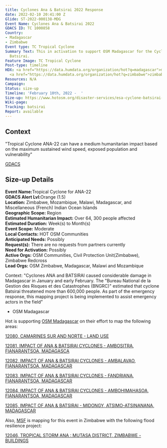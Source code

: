 ```yaml
---
title: Cyclones Ana & Batsirai 2022 Response
date: 2022-02-10 20:41:00 Z
Glide: ST-2022-000138-MDG
Event Name: Cyclones Ana & Batsirai 2022
GDACS ID: TC 1000858
Country:
- Madagascar
- Zimbabwe
Event type: TC Tropical Cyclone
Summary Text: This in activation to support OSM Madagascar for the Cyclones Ana &
  Batsirai.
Feature Image: TC Tropical Cyclone
Post-type: timeline
HDX: <a href="https://data.humdata.org/organization/hot?q=madagascar">madagascar</a>,
  <a href="https://data.humdata.org/organization/hot?q=zimbabwe">zimbabwe</a>
Resources: N/A
Campaign: 
Status: size-up
Timeline: 'February 10th, 2022 -  '
Size-up: https://www.hotosm.org/disaster-services/esa-cyclone-batsirai-2022-size-up/
Wiki-page: 
Tracking: batsirai
Report: available
---
```


<h2>Context</h2>

"Tropical Cyclone ANA-22 can have a medium humanitarian impact based on the maximum sustained wind speed, exposed population and vulnerability"

<a href="https://www.gdacs.org/report.aspx?eventid=1000858&episodeid=3&eventtype=TC" target="_blank">GDACS</a>


<h2>Size-up Details</h2>

<strong>Event Name:</strong>Tropical Cyclone for ANA-22 <br>
<strong>GDACS Alert Lvl:</strong>Orange (1.5)<br>
<strong>Location:</strong> Zimbabwe, Mozambique, Malawi, Madagascar, and Miscellaneous (French) Indian Ocean Islands<br>
<strong>Geographic Scope:</strong> Region<br>
<strong>Estimated Humanitarian Impact:</strong> Over 64, 300 people affected <br>
<strong>Estimated Duration:</strong> Week(s) to Month(s)<br>
<strong>Event Scope:</strong> Moderate<br>
<strong>Local Contacts:</strong> HOT OSM Communities<br>
<strong>Anticipated Needs:</strong> Possibly<br>
<strong>Request(s):</strong> There are no requests from partners currently<br>
<strong>Need for Activation:</strong> Possibly<br>
<strong>Active Orgs:</strong> OSM Communities, Civil Protection Unit(Zimbabwe), Zimbabwe Redcross<br>
<strong>Lead Orgs:</strong> OSM Zimbabwe, Madagascar, Malawi and Mozambique
<br>


Context: "Cyclones ANA and BATSIRAI caused considerable damage in Madagascar in January and early February. The "Bureau National de la Gestion des Risques et des Catastrophes (BNGRC)" estimated that cyclone Batsirai threatened more than 600,000 people. As part of the emergency response, this mapping project is being implemented to assist emergency actors in the field" 
- OSM Madagascar



Hot is supporting <a href="https://www.facebook.com/OpenStreetMap.Madagascar/community">OSM Madagascar</a> on their effort to map the following areas:

<a href="https://tasks.hotosm.org/projects/12080">12080, CAMARINES SUR AND NORTE - LAND USE</a>

<a href="https://tasks.hotosm.org/projects/12081">12081, 
IMPACT OF ANA & BATSIRAI CYCLONES - AMBOSITRA, FIANARANTSOA, MADAGASCA</a>

<a href="https://tasks.hotosm.org/projects/12082">12082, IMPACT OF ANA & BATSIRAI CYCLONES - AMBALAVAO, FIANARANTSOA, MADAGASCAR</a>

<a href="https://tasks.hotosm.org/projects/12083">12083, IMPACT OF ANA & BATSIRAI CYCLONES - FANDRIANA, FIANARANTSOA, MADAGASCAR</a>

<a href="https://tasks.hotosm.org/projects/12084">12084, IMPACT OF ANA & BATSIRAI CYCLONES - AMBOHIMAHASOA, FIANARANTSOA, MADAGASCAR</a>

<a href="https://tasks.hotosm.org/projects/12085">12085, IMPACT OF ANA & BATSIRAI - MIDONGY, ATSIMO-ATSINANANA, MADAGASCAR</a>



Also, <a href="https://www.msf.org/">MSF</a> is mapping for this event in Zimbabwe with the following flood resilience project: 

<a href="https://tasks.hotosm.org/projects/12046">12046, TROPICAL STORM ANA : MUTASA DISTRICT, ZIMBABWE - BUILDINGS</a>

